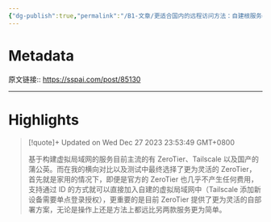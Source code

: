 ```yaml
---
{"dg-publish":true,"permalink":"/B1-文章/更适合国内的远程访问方法：自建根服务器打造基于 ZeroTier 虚拟内网 - 少数派/","tags":["工具效率"]}
---
```



# Metadata

原文链接:: https://sspai.com/post/85130

---

# Highlights

> [!quote]+ Updated on Wed Dec 27 2023 23:53:49 GMT+0800
>
> 基于构建虚拟局域网的服务目前主流的有 ZeroTier、Tailscale 以及国产的蒲公英。而在我的横向对比以及测试中最终选择了更为灵活的 ZeroTier，首先就是家用的情况下，即便是官方的 ZeroTier 也几乎不产生任何费用，支持通过 ID 的方式就可以直接加入自建的虚拟局域网中（Tailscale 添加新设备需要单点登录授权），更重要的是目前 ZeroTier 提供了更为灵活的自部署方案，无论是操作上还是方法上都远比另两款服务更为简单。
